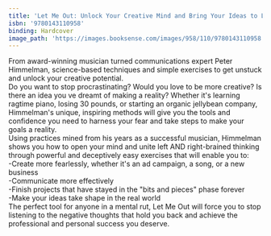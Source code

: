 ```yaml
---
title: 'Let Me Out: Unlock Your Creative Mind and Bring Your Ideas to Life'
isbn: '9780143110958'
binding: Hardcover
image_path: 'https://images.booksense.com/images/958/110/9780143110958.jpg'
---
```



From award-winning musician turned communications expert Peter Himmelman, science-based techniques and simple exercises to get unstuck and unlock your creative potential.&nbsp;
<br>Do you want to stop procrastinating? Would you love to be more creative? Is there an idea you ve dreamt of making a reality? Whether it's learning ragtime piano, losing 30 pounds, or starting an organic jellybean company, Himmelman's unique, inspiring methods will give you the tools and confidence you need to harness your fear and take steps to make your goals a reality.&nbsp;
<br>Using practices mined from his years as a successful musician, Himmelman shows you how to open your mind and unite left AND right-brained thinking through powerful and deceptively easy exercises that will enable you to:&nbsp;
<br>-Create more fearlessly, whether it's an ad campaign, a song, or a new business&nbsp;
<br>-Communicate more effectively&nbsp;
<br>-Finish projects that have stayed in the "bits and pieces" phase forever&nbsp;
<br>-Make your ideas take shape in the real world&nbsp;
<br>The perfect tool for anyone in a mental rut, Let Me Out will force you to stop listening to the negative thoughts that hold you back and achieve the professional and personal success you deserve.